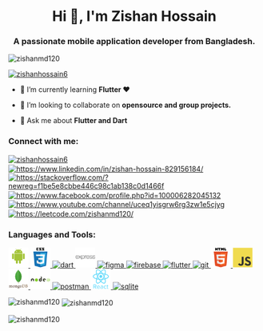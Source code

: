 <h1 align="center">Hi 👋, I'm Zishan Hossain</h1>
<h3 align="center">A passionate mobile application developer from Bangladesh.</h3>

<p align="left"> <img src="https://komarev.com/ghpvc/?username=zishanmd120&label=Profile%20views&color=0e75b6&style=flat" alt="zishanmd120" /> </p>

<p align="left"> <a href="https://twitter.com/zishanhossain6" target="blank"><img src="https://img.shields.io/twitter/follow/zishanhossain6?logo=twitter&style=for-the-badge" alt="zishanhossain6" /></a> </p>

- 🌱 I’m currently learning **Flutter ❤️**

- 👯 I’m looking to collaborate on **opensource and group projects.**

- 💬 Ask me about **Flutter and Dart**

<h3 align="left">Connect with me:</h3>
<p align="left">
<a href="https://twitter.com/zishanhossain6" target="blank"><img align="center" src="https://raw.githubusercontent.com/rahuldkjain/github-profile-readme-generator/master/src/images/icons/Social/twitter.svg" alt="zishanhossain6" height="30" width="40" /></a>
<a href="https://linkedin.com/in/https://www.linkedin.com/in/zishan-hossain-829156184/" target="blank"><img align="center" src="https://raw.githubusercontent.com/rahuldkjain/github-profile-readme-generator/master/src/images/icons/Social/linked-in-alt.svg" alt="https://www.linkedin.com/in/zishan-hossain-829156184/" height="30" width="40" /></a>
<a href="https://stackoverflow.com/users/https://stackoverflow.com/?newreg=f1be5e8cbbe446c98c1ab138c0d1466f" target="blank"><img align="center" src="https://raw.githubusercontent.com/rahuldkjain/github-profile-readme-generator/master/src/images/icons/Social/stack-overflow.svg" alt="https://stackoverflow.com/?newreg=f1be5e8cbbe446c98c1ab138c0d1466f" height="30" width="40" /></a>
<a href="https://fb.com/https://www.facebook.com/profile.php?id=100006282045132" target="blank"><img align="center" src="https://raw.githubusercontent.com/rahuldkjain/github-profile-readme-generator/master/src/images/icons/Social/facebook.svg" alt="https://www.facebook.com/profile.php?id=100006282045132" height="30" width="40" /></a>
<a href="https://www.youtube.com/c/https://www.youtube.com/channel/uceq1yisgrw6rg3zw1e5cjyg" target="blank"><img align="center" src="https://raw.githubusercontent.com/rahuldkjain/github-profile-readme-generator/master/src/images/icons/Social/youtube.svg" alt="https://www.youtube.com/channel/uceq1yisgrw6rg3zw1e5cjyg" height="30" width="40" /></a>
<a href="https://www.leetcode.com/https://leetcode.com/zishanmd120/" target="blank"><img align="center" src="https://raw.githubusercontent.com/rahuldkjain/github-profile-readme-generator/master/src/images/icons/Social/leet-code.svg" alt="https://leetcode.com/zishanmd120/" height="30" width="40" /></a>
</p>

<h3 align="left">Languages and Tools:</h3>
<p align="left"> <a href="https://developer.android.com" target="_blank" rel="noreferrer"> <img src="https://raw.githubusercontent.com/devicons/devicon/master/icons/android/android-original-wordmark.svg" alt="android" width="40" height="40"/> </a> <a href="https://www.w3schools.com/css/" target="_blank" rel="noreferrer"> <img src="https://raw.githubusercontent.com/devicons/devicon/master/icons/css3/css3-original-wordmark.svg" alt="css3" width="40" height="40"/> </a> <a href="https://dart.dev" target="_blank" rel="noreferrer"> <img src="https://www.vectorlogo.zone/logos/dartlang/dartlang-icon.svg" alt="dart" width="40" height="40"/> </a> <a href="https://expressjs.com" target="_blank" rel="noreferrer"> <img src="https://raw.githubusercontent.com/devicons/devicon/master/icons/express/express-original-wordmark.svg" alt="express" width="40" height="40"/> </a> <a href="https://www.figma.com/" target="_blank" rel="noreferrer"> <img src="https://www.vectorlogo.zone/logos/figma/figma-icon.svg" alt="figma" width="40" height="40"/> </a> <a href="https://firebase.google.com/" target="_blank" rel="noreferrer"> <img src="https://www.vectorlogo.zone/logos/firebase/firebase-icon.svg" alt="firebase" width="40" height="40"/> </a> <a href="https://flutter.dev" target="_blank" rel="noreferrer"> <img src="https://www.vectorlogo.zone/logos/flutterio/flutterio-icon.svg" alt="flutter" width="40" height="40"/> </a> <a href="https://git-scm.com/" target="_blank" rel="noreferrer"> <img src="https://www.vectorlogo.zone/logos/git-scm/git-scm-icon.svg" alt="git" width="40" height="40"/> </a> <a href="https://www.w3.org/html/" target="_blank" rel="noreferrer"> <img src="https://raw.githubusercontent.com/devicons/devicon/master/icons/html5/html5-original-wordmark.svg" alt="html5" width="40" height="40"/> </a> <a href="https://developer.mozilla.org/en-US/docs/Web/JavaScript" target="_blank" rel="noreferrer"> <img src="https://raw.githubusercontent.com/devicons/devicon/master/icons/javascript/javascript-original.svg" alt="javascript" width="40" height="40"/> </a> <a href="https://www.mongodb.com/" target="_blank" rel="noreferrer"> <img src="https://raw.githubusercontent.com/devicons/devicon/master/icons/mongodb/mongodb-original-wordmark.svg" alt="mongodb" width="40" height="40"/> </a> <a href="https://nodejs.org" target="_blank" rel="noreferrer"> <img src="https://raw.githubusercontent.com/devicons/devicon/master/icons/nodejs/nodejs-original-wordmark.svg" alt="nodejs" width="40" height="40"/> </a> <a href="https://postman.com" target="_blank" rel="noreferrer"> <img src="https://www.vectorlogo.zone/logos/getpostman/getpostman-icon.svg" alt="postman" width="40" height="40"/> </a> <a href="https://reactjs.org/" target="_blank" rel="noreferrer"> <img src="https://raw.githubusercontent.com/devicons/devicon/master/icons/react/react-original-wordmark.svg" alt="react" width="40" height="40"/> </a> <a href="https://www.sqlite.org/" target="_blank" rel="noreferrer"> <img src="https://www.vectorlogo.zone/logos/sqlite/sqlite-icon.svg" alt="sqlite" width="40" height="40"/> </a> </p>

<p><img align="left" src="https://github-readme-stats.vercel.app/api/top-langs?username=zishanmd120&show_icons=true&locale=en&layout=compact" alt="zishanmd120" /></p>

<p>&nbsp;<img align="center" src="https://github-readme-stats.vercel.app/api?username=zishanmd120&show_icons=true&locale=en" alt="zishanmd120" /></p>

<p><img align="center" src="https://github-readme-streak-stats.herokuapp.com/?user=zishanmd120&" alt="zishanmd120" /></p>
